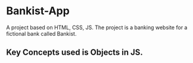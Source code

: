 # Bankist-App
A project based on HTML, CSS, JS.
The project is a banking website for a fictional bank called Bankist.
## Key Concepts used is Objects in JS.
 
